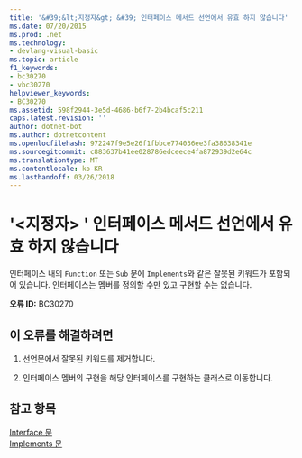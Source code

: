 ```yaml
---
title: '&#39;&lt;지정자&gt; &#39; 인터페이스 메서드 선언에서 유효 하지 않습니다'
ms.date: 07/20/2015
ms.prod: .net
ms.technology:
- devlang-visual-basic
ms.topic: article
f1_keywords:
- bc30270
- vbc30270
helpviewer_keywords:
- BC30270
ms.assetid: 598f2944-3e5d-4686-b6f7-2b4bcaf5c211
caps.latest.revision: ''
author: dotnet-bot
ms.author: dotnetcontent
ms.openlocfilehash: 972247f9e5e26f1fbbce774036ee3fa38638341e
ms.sourcegitcommit: c883637b41ee028786edceece4fa872939d2e64c
ms.translationtype: MT
ms.contentlocale: ko-KR
ms.lasthandoff: 03/26/2018
---
```

# <a name="39ltspecifiergt39-is-not-valid-on-an-interface-method-declaration"></a>&#39;&lt;지정자&gt; &#39; 인터페이스 메서드 선언에서 유효 하지 않습니다
인터페이스 내의 `Function` 또는 `Sub` 문에 `Implements`와 같은 잘못된 키워드가 포함되어 있습니다. 인터페이스는 멤버를 정의할 수만 있고 구현할 수는 없습니다.  
  
 **오류 ID:** BC30270  
  
## <a name="to-correct-this-error"></a>이 오류를 해결하려면  
  
1.  선언문에서 잘못된 키워드를 제거합니다.  
  
2.  인터페이스 멤버의 구현을 해당 인터페이스를 구현하는 클래스로 이동합니다.  
  
## <a name="see-also"></a>참고 항목  
 [Interface 문](../../visual-basic/language-reference/statements/interface-statement.md)  
 [Implements 문](../../visual-basic/language-reference/statements/implements-statement.md)

